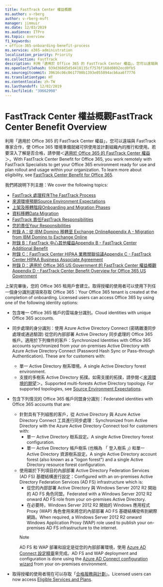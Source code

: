 ```yaml
---
title: FastTrack Center 權益概觀
ms.author: v-rberg
author: v-rberg-msft
manager: jimmuir
ms.date: 12/03/2019
ms.audience: ITPro
ms.topic: overview
f1_keywords:
- office-365-onboarding-benefit-process
ms.service: o365-administration
localization_priority: Priority
ms.collection: FastTrack
description: 利用「適用於 Office 365 的 FastTrack Center 權益」，您可以遠端與 FastTrack 專家合作，使 Office 365 環境準備就緒可供使用並計劃組織內的推行和使用。若要深入了解是否合格，請參閱＜適用於 Office 365 的 FastTrack Center 權益＞。
ms.openlocfilehash: 939d368d5d5d418135cf7576f168d0892ecd0fb5
ms.sourcegitcommit: 39616c06c0617700b1393e055894acb6aa6f7776
ms.translationtype: HT
ms.contentlocale: zh-TW
ms.lasthandoff: 12/02/2019
ms.locfileid: "39662998"
---
```

# <a name="fasttrack-center-benefit-overview"></a><span data-ttu-id="cd4c9-104">FastTrack Center 權益概觀</span><span class="sxs-lookup"><span data-stu-id="cd4c9-104">FastTrack Center Benefit Overview</span></span>

<span data-ttu-id="cd4c9-p102">利用「適用於 Office 365 的 FastTrack Center 權益」，您可以遠端與 FastTrack 專家合作，使 Office 365 環境準備就緒可供使用並計劃組織內的推行和使用。若要深入了解是否合格，請參閱＜[適用於 Office 365 的 FastTrack Center 權益](O365-fasttrack-benefit-for-office-365.md)＞。</span><span class="sxs-lookup"><span data-stu-id="cd4c9-p102">With FastTrack Center Benefit for Office 365, you work remotely with FastTrack Specialists to get your Office 365 environment ready for use and plan rollout and usage within your organization. To learn more about eligibility, see [FastTrack Center Benefit for Office 365](O365-fasttrack-benefit-for-office-365.md).</span></span>
  
<span data-ttu-id="cd4c9-107">我們將說明下列主題：</span><span class="sxs-lookup"><span data-stu-id="cd4c9-107">We cover the following topics:</span></span>
- [<span data-ttu-id="cd4c9-108">FastTrack 處理程序</span><span class="sxs-lookup"><span data-stu-id="cd4c9-108">The FastTrack Process</span></span>](O365-fasttrack-process.md) 
- [<span data-ttu-id="cd4c9-109">來源環境預期</span><span class="sxs-lookup"><span data-stu-id="cd4c9-109">Source Environment Expectations</span></span>](O365-source-environment-expectations.md)
- [<span data-ttu-id="cd4c9-110">上架及移轉階段</span><span class="sxs-lookup"><span data-stu-id="cd4c9-110">Onboarding and Migration Phases</span></span>](O365-onboarding-and-migration.md)
- [<span data-ttu-id="cd4c9-111">資料移轉</span><span class="sxs-lookup"><span data-stu-id="cd4c9-111">Data Migration</span></span>](O365-data-migration.md)
- [<span data-ttu-id="cd4c9-112">FastTrack 責任</span><span class="sxs-lookup"><span data-stu-id="cd4c9-112">FastTrack Responsibilities</span></span>](O365-fasttrack-responsibilities.md)
- [<span data-ttu-id="cd4c9-113">您的責任</span><span class="sxs-lookup"><span data-stu-id="cd4c9-113">Your Responsibilities</span></span>](O365-your-responsibilities.md) 
- [<span data-ttu-id="cd4c9-114">附錄 A：從 IBM Domino 移轉至 Exchange Online</span><span class="sxs-lookup"><span data-stu-id="cd4c9-114">Appendix A - Migration from IBM Domino to Exchange Online</span></span>](O365-from-ibm-domino-to-exchange-online.md)
- [<span data-ttu-id="cd4c9-115">附錄 B：FastTrack 中心其他權益</span><span class="sxs-lookup"><span data-stu-id="cd4c9-115">Appendix B - FastTrack Center Additional Benefit</span></span>](O365-fasttrack-additional-benefits.md)
- [<span data-ttu-id="cd4c9-116">附錄 C：FastTrack Center HIPAA 業務關聯協議</span><span class="sxs-lookup"><span data-stu-id="cd4c9-116">Appendix C - FastTrack Center HIPAA Business Associate Agreement</span></span>](O365-hipaa-business-associate-agreement.md)
- [<span data-ttu-id="cd4c9-117">附錄 D：適用於 Office 365 US Government 的 FastTrack Center 權益概觀</span><span class="sxs-lookup"><span data-stu-id="cd4c9-117">Appendix D - FastTrack Center Benefit Overview for Office 365 US Government</span></span>](US-Gov-appendix-overview.md)
    
<span data-ttu-id="cd4c9-p103">上架完畢後，您的 Office 365 租用戶會建立。取得授權的使用者可以使用下列任一個身分識別選項來存取 Office 365：</span><span class="sxs-lookup"><span data-stu-id="cd4c9-p103">Your Office 365 tenant is created at the completion of onboarding. Licensed users can access Office 365 by using one of the following identity options:</span></span>
- <span data-ttu-id="cd4c9-120">包含唯一 Office 365 帳戶的雲端身分識別。</span><span class="sxs-lookup"><span data-stu-id="cd4c9-120">Cloud identities with unique Office 365 accounts.</span></span>
- <span data-ttu-id="cd4c9-p104">同步處理的身分識別：使用 Azure Active Directory Connect (密碼雜湊同步處理或通過驗證) 從您的內部部署 Active Directory 同步處理的 Office 365 帳戶。適用於下列條件的客戶：</span><span class="sxs-lookup"><span data-stu-id="cd4c9-p104">Synchronized Identities with Office 365 accounts synchronized from your on-premises Active Directory with Azure Active Directory Connect (Password Hash Sync or Pass-through Authentication). These are for customers with:</span></span>
  - <span data-ttu-id="cd4c9-123">單一 Active Directory 樹系環境。</span><span class="sxs-lookup"><span data-stu-id="cd4c9-123">A single Active Directory forest environment.</span></span>
  - <span data-ttu-id="cd4c9-p105">支援的多樹系 Active Directory 拓撲。如需支援的拓撲，請參閱＜[來源環境的期望](O365-source-environment-expectations.md)＞。</span><span class="sxs-lookup"><span data-stu-id="cd4c9-p105">Supported multi-forests Active Directory topology. For supported topologies, see [Source Environment Expectations](O365-source-environment-expectations.md).</span></span>
- <span data-ttu-id="cd4c9-126">包含下列情況的 Office 365 帳戶同盟身分識別：</span><span class="sxs-lookup"><span data-stu-id="cd4c9-126">Federated identities with Office 365 accounts that are:</span></span>
  - <span data-ttu-id="cd4c9-127">針對具有下列組態的客戶，從 Active Directory 與 Azure Active Directory Connect 工具進行同步處理︰</span><span class="sxs-lookup"><span data-stu-id="cd4c9-127">Synchronized from Active Directory with the Azure Active Directory Connect tool for customers with:</span></span>
      - <span data-ttu-id="cd4c9-128">單一 Active Directory 樹系設定。</span><span class="sxs-lookup"><span data-stu-id="cd4c9-128">A single Active Directory forest configuration.</span></span>
      - <span data-ttu-id="cd4c9-129">單一 Active Directory 帳戶樹系 (也稱為 「 登入樹系 」) 和單一 Active Directory 資源樹系設定。</span><span class="sxs-lookup"><span data-stu-id="cd4c9-129">A single Active Directory account forest (also known as a "logon forest") and a single Active Directory resource forest configuration.</span></span>
  - <span data-ttu-id="cd4c9-130">使用屬於下列項目的內部部署 Active Directory Federation Services (AD FS) 基礎結構進行設定：</span><span class="sxs-lookup"><span data-stu-id="cd4c9-130">Configured with an on-premises Active Directory Federation Services (AD FS) infrastructure which is:</span></span>
      - <span data-ttu-id="cd4c9-131">從您的內部部署 Active Directory 與 Windows Server 2012 R2 開始的 AD FS 角色同盟。</span><span class="sxs-lookup"><span data-stu-id="cd4c9-131">Federated with a Windows Server 2012 R2 onward AD FS role from your on-premises Active Directory.</span></span>
      - <span data-ttu-id="cd4c9-132">在必要時，Windows Server 2012 R2 開始的 Windows 應用程式 Proxy (WAP) 角色會用來將您的內部部署 AD FS 基礎結構發佈到網際網路。</span><span class="sxs-lookup"><span data-stu-id="cd4c9-132">When required, a Windows Server 2012 R2 onward Windows Application Proxy (WAP) role used to publish your on-premises AD FS infrastructure to the internet.</span></span>
    > [!NOTE]
    > <span data-ttu-id="cd4c9-133">AD FS 和 WAP 部署和設定是從您的內部部署環境，使用 [Azure AD Connect 設定精靈](https://go.microsoft.com/fwlink/?linkid=844794)來完成。</span><span class="sxs-lookup"><span data-stu-id="cd4c9-133">AD FS and WAP deployment and configuration is done using the [Azure AD Connect configuration wizard](https://go.microsoft.com/fwlink/?linkid=844794) from your on-premises environment.</span></span> 
  
- <span data-ttu-id="cd4c9-134">取得授權的使用者現在可以存取「[合格服務與計劃](M365-eligible-services-and-plans.md)」。</span><span class="sxs-lookup"><span data-stu-id="cd4c9-134">Licensed users can now access [Eligible Services and Plans](M365-eligible-services-and-plans.md).</span></span>
    

 
